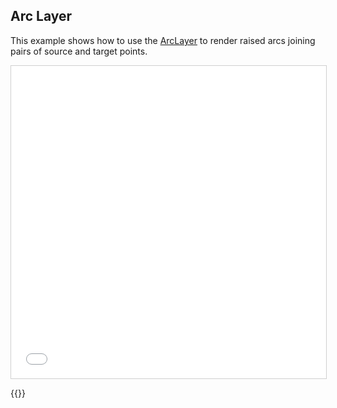 ## Arc Layer

This example shows how to use the <a href="https://deck.gl/docs/api-reference/layers/arc-layer">ArcLayer</a> to render raised arcs joining pairs of source and target points.

<iframe src="../arc-layer.html" style="border: 1px solid #cfcfcf; width: 100%; height: 500px" title="ArcLayer"></iframe>

{{<codeHighlight src="arc-layer.html" lang="html">}}
